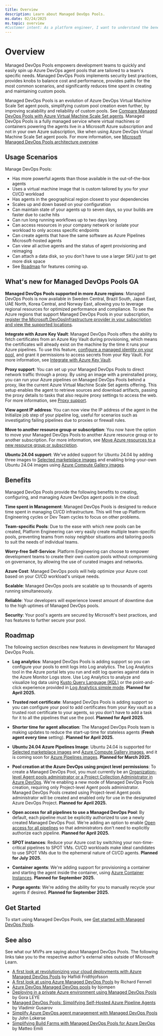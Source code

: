 ```yaml
---
title: Overview
description: Learn about Managed DevOps Pools.
ms.date: 02/24/2025
ms.topic: overview
#Customer intent: As a platform engineer, I want to understand the benefits of using Managed DevOps Pools.
---
```


# Overview

Managed DevOps Pools empowers development teams to quickly and easily spin up Azure DevOps agent pools that are tailored to a team's specific needs. Managed DevOps Pools implements security best practices, provides knobs to balance cost and performance, provides paths for the most common scenarios, and significantly reduces time spent in creating and maintaining custom pools.

Managed DevOps Pools is an evolution of Azure DevOps Virtual Machine Scale Set agent pools, simplifying custom pool creation even further, by improving scalability and reliability of custom pools. See [Compare Managed DevOps Pools with Azure Virtual Machine Scale Set agents](./migrate-from-scale-set-agents.md). Managed DevOps Pools is a fully managed service where virtual machines or containers powering the agents live in a Microsoft Azure subscription and not in your own Azure subscription, like when using Azure DevOps Virtual Machine Scale Set agent pools. For more information, see [Microsoft Managed DevOps Pools architecture overview](./architecture-overview.md).

## Usage Scenarios

Manage DevOps Pools:

* Has more powerful agents than those available in the out-of-the-box agents
* Uses a virtual machine image that is custom tailored by you for your CI/CD workload
* Has agents in the geographical region closest to your dependencies
* Scales up and down based on your configuration
* Can maintain state of your agents up to seven days, so your builds are faster due to cache hits 
* Can run long running workflows up to two days long
* Can access resources in your company network or isolate your workload to only access specific endpoints
* Can create agents that have the same software as Azure Pipelines Microsoft-hosted agents
* Can view all active agents and the status of agent provisioning and reimaging
* Can attach a data disk, so you don't have to use a larger SKU just to get more disk space
* See [Roadmap](#roadmap) for features coming up.

## What's new for Managed DevOps Pools GA

**Managed DevOps Pools supported in more Azure regions**: Managed DevOps Pools is now available in Sweden Central, Brazil South, Japan East, UAE North, Korea Central, and Norway East, allowing you to leverage regional resources for optimized performance and compliance. To see the Azure regions that support Managed DevOps Pools in your subscription, [register the Microsoft.DevOpsInfrastructure provider in your subscription and view the supported locations](prerequisites.md#register-the-managed-devops-pools-resource-provider-in-your-azure-subscription).

**Integrate with Azure Key Vault**: Managed DevOps Pools offers the ability to fetch certificates from an Azure Key Vault during provisioning, which means the certificates will already exist on the machine by the time it runs your Azure pipelines. To use this feature, [configure a managed identity on your pool](./configure-identity.md), and grant it permissions to access secrets from your Key Vault. For more information, see [Integrate with Azure Key Vault](./configure-security.md#key-vault-configuration).

**Proxy support**: You can set up your Managed DevOps Pools to direct network traffic through a proxy. By using an image with a preinstalled proxy, you can run your Azure pipelines on Managed DevOps Pools behind a proxy, like the current Azure Virtual Machine Scale Set agents offering. This setup enables the agent to retrieve sources and download artifacts, passing the proxy details to tasks that also require proxy settings to access the web. For more information, see [Proxy support](./configure-networking.md#configure-the-azure-devops-agent-to-run-behind-a-proxy).

**View agent IP address**: You can now view the IP address of the agent in the Initialize job step of your pipeline log, useful for scenarios such as investigating failing pipelines due to proxies or firewall rules.

**Move to another resource group or subscription**: You now have the option to move your Managed DevOps Pools to another Azure resource group or to another subscription. For more information, see [Move Azure resources to a new resource group or subscription](/azure/azure-resource-manager/management/move-resource-group-and-subscription).

**Ubuntu 24.04 support**: We've added support for Ubuntu 24.04 by adding three images to [Selected marketplace images](./configure-images.md#selected-marketplace-images) and enabling bring-your-own Ubuntu 24.04 images using [Azure Compute Gallery images](./configure-images.md#azure-compute-gallery-images). 

## Benefits

Managed DevOps Pools provide the following benefits to creating, configuring, and managing Azure DevOps agent pools in the cloud:

**Time spent in Management**: Managed DevOps Pools is designed to reduce time spent in managing CI/CD infrastructure. This will free up Platform Engineering cycles or Dev Team cycles to focus on other problems.

**Team-specific Pools**: Due to the ease with which new pools can be created, Platform Engineering can very easily create multiple team-specific pools, preventing teams from noisy neighbor situations and tailoring pools to suit the needs of individual teams.

**Worry-free Self-Service**: Platform Engineering can choose to empower development teams to create their own custom pools without compromising on governance, by allowing the use of curated images and networks.

**Azure Cost**: Managed DevOps pools will help optimize your Azure cost based on your CI/CD workload's unique needs.

**Scalable**: Managed DevOps pools are scalable up to thousands of agents running simultaneously.

**Reliable**: Your developers will experience lowest amount of downtime due to the high uptimes of Managed DevOps pools.

**Security**: Your pool's agents are secured by Microsoft's best practices, and has features to further secure your pool.

## Roadmap

The following section describes new features in development for Managed DevOps Pools.

* **Log analytics**: Managed DevOps Pools is adding support so you can configure your pools to emit logs into Log analytics. The Log Analytics tool in the Azure portal lets you run and edit log queries against data in the Azure Monitor Logs store. Use Log Analytics to analyze and visualize log data using [Kusto Query Language (KQL)](/azure/azure-monitor/logs/get-started-queries) or the point-and-click experience provided in [Log Analytics simple mode](/azure/azure-monitor/logs/log-analytics-simple-mode). **Planned for April 2025.**

* **Trusted root certificate**: Managed DevOps Pools is adding support so you can configure your pool to add certificates from your Key vault as a trusted root certificate to your agents, so you don’t have to add a task for it to all the pipelines that use the pool. **Planned for April 2025.**

* **Shorter time for agent allocation**: The Managed DevOps Pools team is making updates to reduce the start-up time for stateless agents (**Fresh agent every time** setting). **Planned for April 2025.**

* **Ubuntu 24.04 Azure Pipelines Image**: Ubuntu 24.04 is supported for [Selected marketplace images](./configure-images.md#selected-marketplace-images) and [Azure Compute Gallery images](./configure-images.md#azure-compute-gallery-images), and it is coming soon for [Azure Pipelines images](./configure-images.md#azure-pipelines-images). **Planned for March 2025.**

* **Pool creation at the Azure DevOps using project level permissions**: To create a Managed DevOps Pool, you must currently be an [Organization-level Agent pools administrator or a Project Collection Administrator in Azure DevOps](./prerequisites.md#verify-azure-devops-permissions). We're enabling a new mode of Managed DevOps Pools creation, requiring only Project-level Agent pools administrator. Managed DevOps Pools created using Project-level Agent pools administrator will be created and enabled only for use in the designated Azure DevOps Project. **Planned for April 2025.**

* **Open access for all pipelines to use a Managed DevOps Pool**: By default, each pipeline must be explicitly authorized to use a newly created Managed DevOps Pool. We're adding an option to enable [Open access for all pipelines](/azure/devops/pipelines/agents/pools-queues#pipeline-permissions) so that administrators don't need to explicitly authorize each pipeline. **Planned for April 2025.**

* **SPOT instances**: Reduce your Azure cost by switching your non-time-critical pipelines to SPOT VMs. CI/CD workloads make ideal candidates to use SPOT VMs due to the ephemeral nature of CI/CD agents. **Planned for July 2025.**

* **Container agents**: We're adding support for provisioning a container and starting the agent inside the container, using [Azure Container Instances](/azure/container-instances/container-instances-overview). **Planned for September 2025.**

* **Purge agents**: We're adding the ability for you to manually recycle your agents if desired. **Planned for September 2025.**

## Get Started

To start using Managed DevOps Pools, see [Get started with Managed DevOps Pools](./quickstart-azure-portal.md).

## See also

See what our MVPs are saying about Managed DevOps Pools. The following links take you to the respective author's external sites outside of Microsoft Learn.

* [A first look at revolutionizing your cloud deployments with Azure Managed DevOps Pools](https://www.azureviking.com/post/a-first-look-at-revolutionizing-your-cloud-deployments-with-azure-managed-devops-pools) by Haflidi Fridthjofsson
* [A first look at using Azure Managed DevOps Pools](https://blogs.blackmarble.co.uk/rfennell/a-first-look-at-using-azure-mdp/) by Richard Fennell
* [Azure DevOps Managed DevOps pools](https://bjompen.com/#/posts/azdo.mdp?id=azure-devops-managed-devops-pools) by bjompen
* [Deploying in a private Azure environment using Managed DevOps Pools](https://logcorner.com/deploying-in-a-private-azure-environment-using-managed-devops-pools/) by Gora LEYE
* [Managed DevOps Pools: Simplifying Self-Hosted Azure Pipeline Agents](
https://blog.almguru.com/managed-devops-pools-simplifying-self-hosted-azure-pipeline-agents-cd5f9c60640c) by Vladimir Gusarov
* [Simplify Azure DevOps agent management with Managed DevOps Pools](https://johnlokerse.dev/2024/10/14/simplify-azure-devops-agent-management-with-managed-devops-pools/) by John Lokerse
* [Simplifying Build Farms with Managed DevOps Pools for Azure DevOps](https://mattvsts.github.io/2024/09/11/managed-devops-pools/) by Matteo Emili

